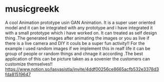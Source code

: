 # musicgreekk
A cool Animation prototype usin GAN Animation.
It is a super user oriented model and it can be integrated with any prototype and i have integrated it with a small prototype which i have worked on.
It can treated as self design thing .The generated images after animating the images or you as live if there is a live camera and DIY it couls be a super fun activity!! For the example i used random images if we implement this in realf life it can be group of people or random things and chnage it according .The best application of this can be picture taken as a sovenier the customers can customize themselves!!
https://www.notion.so/lasyasistla/invite/4ddf00256ce8665acfb532e3378d3fda81519647   
